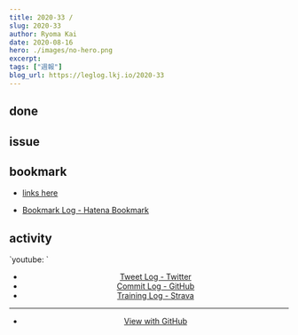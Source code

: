 ```yaml
---
title: 2020-33 / 
slug: 2020-33
author: Ryoma Kai
date: 2020-08-16
hero: ./images/no-hero.png
excerpt: 
tags: ["週報"]
blog_url: https://leglog.lkj.io/2020-33
---
```


<!--greeting here-->

## done

### 

## issue

### 

## bookmark

- [links here]()


- [Bookmark Log - Hatena Bookmark](https://b.hatena.ne.jp/Ryo_K/bookmark)

## activity

<Tweet tweetLink="" align="center" />
<Instagram instagramId="" />
`youtube: `

- [Tweet Log - Twitter](https://twitter.com/search?q=(from%3Alegnoh)%20until%3A2020-08-16%20since%3A2020-08-10%20-filter%3Areplies&src=typed_query)
- [Commit Log - GitHub](https://github.com/legnoh?tab=overview&from=2020-08-10&to=2020-08-16)
- [Training Log - Strava](https://www.strava.com/athletes/47349424/training/log)

----

- [View with GitHub](https://github.com/legnoh/leglog/blob/master/content/posts/202x/2020/33/index.md)
